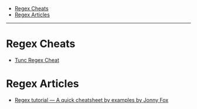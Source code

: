 
- [Regex Cheats](#regex-cheats)
- [Regex Articles](#regex-articles)

---

# Regex Cheats

- [Tunc Regex Cheat](./regex-cheat.md)


# Regex Articles

- [Regex tutorial — A quick cheatsheet by examples by Jonny Fox](./art-regex-1.md)